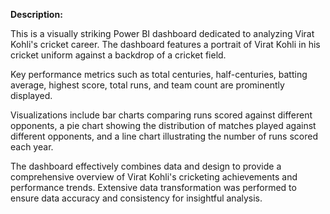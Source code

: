 **Description:**

This is a visually striking Power BI dashboard dedicated to analyzing Virat Kohli's cricket career. The dashboard features a portrait of Virat Kohli in his cricket uniform against a backdrop of a cricket field. 

Key performance metrics such as total centuries, half-centuries, batting average, highest score, total runs, and team count are prominently displayed. 

Visualizations include bar charts comparing runs scored against different opponents, a pie chart showing the distribution of matches played against different opponents, and a line chart illustrating the number of runs scored each year. 

The dashboard effectively combines data and design to provide a comprehensive overview of Virat Kohli's cricketing achievements and performance trends. Extensive data transformation was performed to ensure data accuracy and consistency for insightful analysis. 
